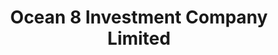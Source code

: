 ---
title: "Ocean 8 Investment Company Limited"
url: /accra/ocean-8-investment-company-limited/
shop: Kopieren
---